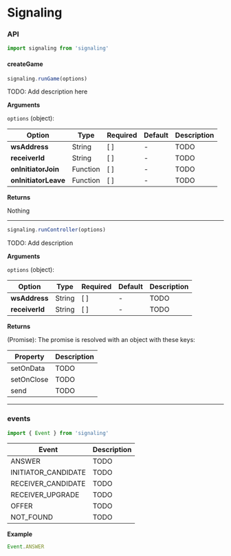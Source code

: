 # Signaling

### API

```js
import signaling from 'signaling'
```

#### createGame

```js
signaling.runGame(options)
```

TODO: Add description here

**Arguments**

`options` (object):

Option | Type | Required | Default | Description
  -- | -- | -- | -- | --
**wsAddress** | String | [ ] | - | TODO
**receiverId** | String | [ ] | - | TODO
**onInitiatorJoin** | Function | [ ] | - | TODO
**onInitiatorLeave** | Function | [ ] | - | TODO

**Returns**

Nothing

---

```js
signaling.runController(options)
```

TODO: Add description

**Arguments**

`options` (object):

Option | Type | Required | Default | Description
  -- | -- | -- | -- | --
**wsAddress** | String | [ ] | - | TODO
**receiverId** | String | [ ] | - | TODO

**Returns**

(Promise): The promise is resolved with an object with these keys:

Property | Description
  -- | --
setOnData | TODO
setOnClose | TODO
send | TODO

---

### events

```js
import { Event } from 'signaling'
```

Event | Description
  -- | --
ANSWER | TODO
INITIATOR_CANDIDATE | TODO
RECEIVER_CANDIDATE | TODO
RECEIVER_UPGRADE | TODO
OFFER | TODO
NOT_FOUND | TODO

**Example**
```js
Event.ANSWER
```

